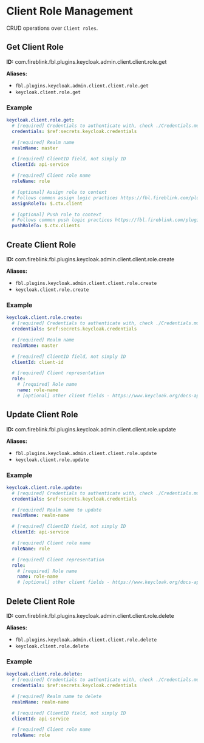 # Client Role Management

CRUD operations over `Client roles`.

## Get Client Role

**ID:** com.fireblink.fbl.plugins.keycloak.admin.client.client.role.get

**Aliases:**

- `fbl.plugins.keycloak.admin.client.client.role.get`
- `keycloak.client.role.get`

### Example

```yaml
keycloak.client.role.get:
  # [required] Credentials to authenticate with, check ./Credentials.md for more information
  credentials: $ref:secrets.keycloak.credentials

  # [required] Realm name
  realmName: master

  # [required] ClientID field, not simply ID
  clientId: api-service

  # [required] Client role name
  roleName: role

  # [optional] Assign role to context
  # Follows common assign logic practices https://fbl.fireblink.com/plugins/common#assign-to
  assignRoleTo: $.ctx.client

  # [optional] Push role to context
  # Follows common push logic practices https://fbl.fireblink.com/plugins/common#push-to
  pushRoleTo: $.ctx.clients
```

## Create Client Role

**ID:** com.fireblink.fbl.plugins.keycloak.admin.client.client.role.create

**Aliases:**

- `fbl.plugins.keycloak.admin.client.client.role.create`
- `keycloak.client.role.create`

### Example

```yaml
keycloak.client.role.create:
  # [required] Credentials to authenticate with, check ./Credentials.md for more information
  credentials: $ref:secrets.keycloak.credentials

  # [required] Realm name
  realmName: master

  # [required] ClientID field, not simply ID
  clientId: client-id

  # [required] Client representation
  role:
    # [required] Role name
    name: role-name
    # [optional] other client fields - https://www.keycloak.org/docs-api/6.0/rest-api/index.html#_rolerepresentation
```

## Update Client Role

**ID:** com.fireblink.fbl.plugins.keycloak.admin.client.client.role.update

**Aliases:**

- `fbl.plugins.keycloak.admin.client.client.role.update`
- `keycloak.client.role.update`

### Example

```yaml
keycloak.client.role.update:
  # [required] Credentials to authenticate with, check ./Credentials.md for more information
  credentials: $ref:secrets.keycloak.credentials

  # [required] Realm name to update
  realmName: realm-name

  # [required] ClientID field, not simply ID
  clientId: api-service

  # [required] Client role name
  roleName: role

  # [required] Client representation
  role:
    # [required] Role name
    name: role-name
    # [optional] other client fields - https://www.keycloak.org/docs-api/6.0/rest-api/index.html#_rolerepresentation
```

## Delete Client Role

**ID:** com.fireblink.fbl.plugins.keycloak.admin.client.client.role.delete

**Aliases:**

- `fbl.plugins.keycloak.admin.client.client.role.delete`
- `keycloak.client.role.delete`

### Example

```yaml
keycloak.client.role.delete:
  # [required] Credentials to authenticate with, check ./Credentials.md for more information
  credentials: $ref:secrets.keycloak.credentials

  # [required] Realm name to delete
  realmName: realm-name

  # [required] ClientID field, not simply ID
  clientId: api-service

  # [required] Client role name
  roleName: role
```

